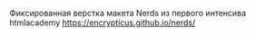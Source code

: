 Фиксированная верстка макета Nerds из первого интенсива htmlacademy https://encrypticus.github.io/nerds/
